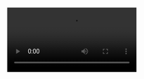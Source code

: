 <video src="https://drive.google.com/file/d/1nRz8Sp9kf-sbhoJ1hLDGF8lpYAfql5d2/view?t=2" controls><video>
